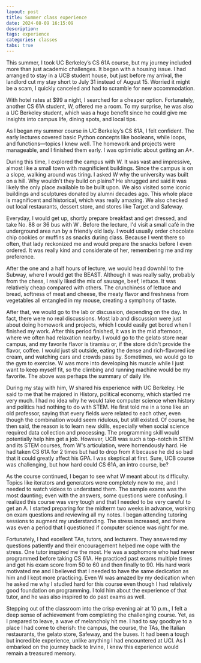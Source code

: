 ```yaml
---
layout: post
title: Summer class experience
date: 2024-08-09 16:15:09
description: 
tags: experience
categories: classes
tabs: true
---
```


This summer, I took UC Berkeley’s CS 61A course, but my journey included more than just academic challenges. It began with a housing issue. I had arranged to stay in a UCB student house, but just before my arrival, the landlord cut my stay short to July 31 instead of August 15. Worried it might be a scam, I quickly canceled and had to scramble for new accommodation.

With hotel rates at $99 a night, I searched for a cheaper option. Fortunately, another CS 61A student, W, offered me a room. To my surprise, he was also a UC Berkeley student, which was a huge benefit since he could give me insights into campus life, dining spots, and local tips.

As I began my summer course in UC Berkeley’s CS 61A, I felt confident. The early lectures covered basic Python concepts like booleans, while loops, and functions—topics I knew well. The homework and projects were manageable, and I finished them early. I was optimistic about getting an A+.

During this time, I explored the campus with W. It was vast and impressive, almost like a small town with magnificient buildings. Since the campus is on a slope, walking around was tiring. I asked W why the university was built on a hill. Why wouldn't they build on plains? He shrugged and said it was likely the only place available to be built upon. We also visited some iconic buildings and sculptures donated by alumni decades ago. This whole place is magnificent and historical, which was really amazing. We also checked out local restaurants, dessert store, and stores like Target and Safeway. 

Everyday, I would get up, shortly prepare breakfast and get dressed, and take No. 88 or 36 bus with W . Before the lecture, I'd visit a small café in the underground area run by a friendly old lady. I would usually order chocolate chip cookies or muffins as snacks during class. Because I went there so often, that lady reckonized me and would prepare the snacks before I even ordered. It was really kind and considerate of her, remembering me and my preference. 

After the one and a half hours of lecture, we would head downhill to the Subway, where I would get the BEAST. Although it was really salty, probably from the chess, I really liked the mix of sausage, beef, lettuce. It was relatively cheap compared with others. The crunchiness of lettuce and bread, softness of meat and cheese, the meaty flavor and freshness from vegetables all entangled in my mouse, creating a symphony of taste. 

After that, we would go to the lab or discussion, depending on the day. In fact, there were no  real discussions. Most lab and discussion were just about doing homework and projects, which I could easily get bored when I finished my work. After this period finished, it was in the mid afternoon, where we often had relaxation nearby. I would go to the gelato store near campus, and my favorite flavor is tiramisu or, if the store didn't provide the flavor, coffee. I would just sit outside, eating the dense and rich-flavored ice cream, and watching cars and crowds pass by. Sometimes, we would go to the gym to exercise. W was more into developing his muscle while I just want to keep myself fit, so the climbing and running machine would be my favorite. The above was perhaps the summary of daily life.

During my stay with him, W shared his experience with UC Berkeley. He said to me that he majored in History, political economy, which startled me very much. I had no idea why he would take computer science when history and politics had nothing to do with STEM. He first told me in a tone like an old professor, saying that every fields were related to each other, even though the combination would seem ridulous, but still existed. Of course, he then said, the reason is to learn new skills, especially when social science required data collection and processing. The programming skill would potentially help him get a job. However, UCB was such a top-notch in STEM and its STEM courses, from W's articulation, were horrendously hard. He had taken CS 61A for 2 times but had to drop from it because he did so bad that it could greatly affect his GPA. I was skeptical at first. Sure, UCB course was challenging, but how hard could CS 61A, an intro course, be?

As the course continued, I began to see what W meant about its difficulty. Topics like iterators and generators were completely new to me, and I needed to watch videos to understand them. The sample exams was the most daunting; even with the answers, some questions were confusing. I realized this course was very tough and that I needed to be very careful to get an A. I started preparing for the midterm two weeks in advance, working on exam questions and reviewing all my notes. I began attending tutoring sessions to augment my understanding. The stress increased, and there was even a period that I questioned if computer science was right for me.

Fortunately, I had excellent TAs, tutors, and lecturers. They answered my questions patiently and their encouragement helped me cope with the stress. One tutor inspired me the most. He was a sophomore who had never programmed before taking CS 61A. He practiced past exams multiple times and got his exam score from 50 to 60 and then finally to 90. His hard work motivated me and I believed that I needed to have the same dedication as him and I kept more practicing. Even W was amazed by my dedication when he asked me why I studied hard for this course even though I had relatively good foundation on programming. I told him about the experience of that tutor, and he was also inspired to do past exams as well. 

Stepping out of the classroom into the crisp evening air at 10 p.m., I felt a deep sense of achievement from completing the challenging course. Yet, as I prepared to leave, a wave of melancholy hit me. I had to say goodbye to a place I had come to cherish: the campus, the course, the TAs, the Italian restaurants, the gelato store, Safeway, and the buses. It had been a tough but incredible experience, unlike anything I had encountered at UCI. As I embarked on the journey back to Irvine, I knew this experience would remain a treasured memory.
